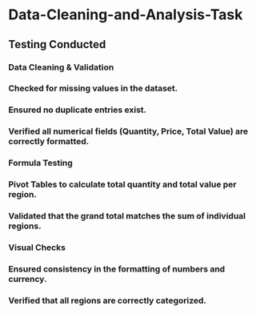 # Data-Cleaning-and-Analysis-Task

## Testing Conducted 
### Data Cleaning & Validation
### Checked for missing values in the dataset.
### Ensured no duplicate entries exist.
### Verified all numerical fields (Quantity, Price, Total Value) are correctly formatted.
### Formula Testing
### Pivot Tables to calculate total quantity and total value per region.
### Validated that the grand total matches the sum of individual regions.
### Visual Checks
### Ensured consistency in the formatting of numbers and currency.
### Verified that all regions are correctly categorized.
